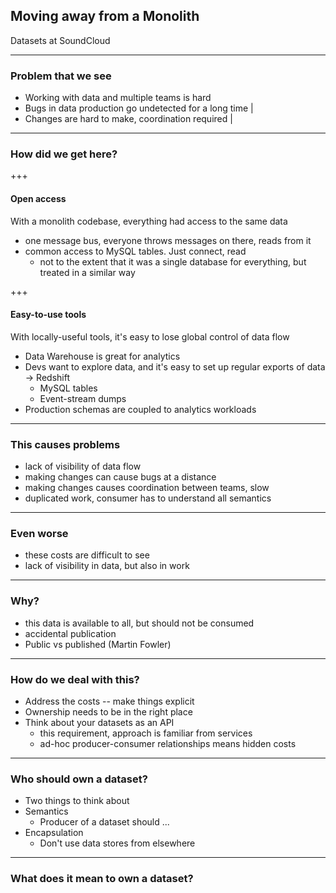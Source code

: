 ## Moving away from a Monolith

Datasets at SoundCloud

---

### Problem that we see
- Working with data and multiple teams is hard          
- Bugs in data production go undetected for a long time |
- Changes are hard to make, coordination required       |

---

### How did we get here?

+++

#### Open access

With a monolith codebase, everything had access to the same data

- one message bus, everyone throws messages on there, reads from it
- common access to MySQL tables. Just connect, read
  - not to the extent that it was a single database for everything, but treated in a similar way

+++

#### Easy-to-use tools

With locally-useful tools, it's easy to lose global control of data flow

- Data Warehouse is great for analytics
- Devs want to explore data, and it's easy to set up regular exports of data -> Redshift
  - MySQL tables
  - Event-stream dumps
- Production schemas are coupled to analytics workloads

---

### This causes problems

- lack of visibility of data flow
- making changes can cause bugs at a distance
- making changes causes coordination between teams, slow
- duplicated work, consumer has to understand all semantics

---

### Even worse
- these costs are difficult to see
- lack of visibility in data, but also in work

---

### Why?
- this data is available to all, but should not be consumed
- accidental publication
- Public vs published (Martin Fowler)

---

### How do we deal with this?
- Address the costs -- make things explicit
- Ownership needs to be in the right place
- Think about your datasets as an API
  - this requirement, approach is familiar from services
  - ad-hoc producer-consumer relationships means hidden costs

---

### Who should own a dataset?
- Two things to think about
- Semantics
  - Producer of a dataset should ...
- Encapsulation
  - Don't use data stores from elsewhere

---

### What does it mean to own a dataset?
